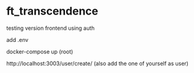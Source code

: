 # ft_transcendence
testing version frontend using auth

add .env

docker-compose up (root)

http://localhost:3003/user/create/<number>
(also add the one of yourself as user)
